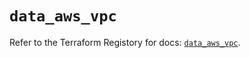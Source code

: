 # `data_aws_vpc`

Refer to the Terraform Registory for docs: [`data_aws_vpc`](https://registry.terraform.io/providers/hashicorp/aws/4.63.0/docs/data-sources/vpc).
